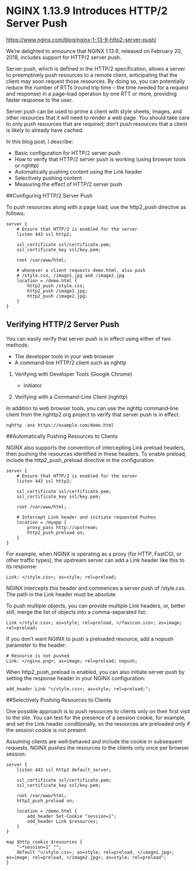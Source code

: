 NGINX 1.13.9 Introduces HTTP/2 Server Push  
===

https://www.nginx.com/blog/nginx-1-13-9-http2-server-push/

We’re delighted to announce that NGINX 1.13.9, released on February 20, 2018, includes support for HTTP/2 server push.

Server push, which is defined in the HTTP/2 specification, allows a server to preemptively push resources to a remote client, anticipating that the client may soon request those resources. By doing so, you can potentially reduce the number of RTTs (round trip time – the time needed for a request and response) in a page‑load operation by one RTT or more, providing faster response to the user.

Server push can be used to prime a client with style sheets, images, and other resources that it will need to render a web page. You should take care to only push resources that are required; don’t push resources that a client is likely to already have cached.

In this blog post, I describe:

- Basic configuration for HTTP/2 server push
- How to verify that HTTP/2 server push is working (using browser tools or nghttp)
- Automatically pushing content using the Link header
- Selectively pushing content
- Measuring the effect of HTTP/2 server push

##Configuring HTTP/2 Server Push

To push resources along with a page load, use the http2_push directive as follows:

```
server {
    # Ensure that HTTP/2 is enabled for the server
    listen 443 ssl http2;

    ssl_certificate ssl/certificate.pem;
    ssl_certificate_key ssl/key.pem;

    root /var/www/html;

    # whenever a client requests demo.html, also push
    # /style.css, /image1.jpg and /image2.jpg
    location = /demo.html {
        http2_push /style.css;
        http2_push /image1.jpg;
        http2_push /image2.jpg;
    }
}
```

## Verifying HTTP/2 Server Push

You can easily verify that server push is in effect using either of two methods:

- The developer tools in your web browser
- A command‑line HTTP/2 client such as nghttp

1. Verifying with Developer Tools (Google Chrome)
    - Initiator 

2. Verifying with a Command-Line Client (nghttp)

In addition to web browser tools, you can use the nghttp command‑line client from the nghttp2.org project to verify that server push is in effect.

    nghttp -ans https://example.com/demo.html

##Automatically Pushing Resources to Clients

NGINX also supports the convention of intercepting Link preload headers, then pushing the resources identified in these headers. To enable preload, include the http2_push_preload directive in the configuration:

```
server {
    # Ensure that HTTP/2 is enabled for the server
    listen 443 ssl http2;

    ssl_certificate ssl/certificate.pem;
    ssl_certificate_key ssl/key.pem;

    root /var/www/html;

    # Intercept Link header and initiate requested Pushes
    location = /myapp {
        proxy_pass http://upstream;
        http2_push_preload on;
    }
}
```

For example, when NGINX is operating as a proxy (for HTTP, FastCGI, or other traffic types), the upstream server can add a Link header like this to its response:

    Link: </style.css>; as=style; rel=preload;

NGINX intercepts this header and commences a server push of /style.css. The path in the Link header must be absolute

To push multiple objects, you can provide multiple Link headers, or, better still, merge the list of objects into a comma-separated list:

    Link </style.css>; as=style; rel=preload, </favicon.ico>; as=image; rel=preload;

If you don’t want NGINX to push a preloaded resource, add a nopush parameter to the header:
    
    # Resource is not pushed
    Link: </nginx.png>; as=image; rel=preload; nopush;

When http2_push_preload is enabled, you can also initiate server push by setting the response header in your NGINX configuration:

    add_header Link "</style.css>; as=style; rel=preload;";

##Selectively Pushing Resources to Clients

One possible approach is to push resources to clients only on their first visit to the site. You can test for the presence of a session cookie, for example, and set the Link header conditionally, so the resources are preloaded only if the session cookie is not present.

Assuming clients are well‑behaved and include the cookie in subsequent requests, NGINX pushes the resources to the clients only once per browser session:

```
server {
    listen 443 ssl http2 default_server;

    ssl_certificate ssl/certificate.pem;
    ssl_certificate_key ssl/key.pem;

    root /var/www/html;
    http2_push_preload on;

    location = /demo.html {
        add_header Set-Cookie "session=1";
        add_header Link $resources;
    }
}

map $http_cookie $resources {
    "~*session=1" "";
    default "</style.css>; as=style; rel=preload, </image1.jpg>; as=image; rel=preload, </image2.jpg>; as=style; rel=preload";
}
```
